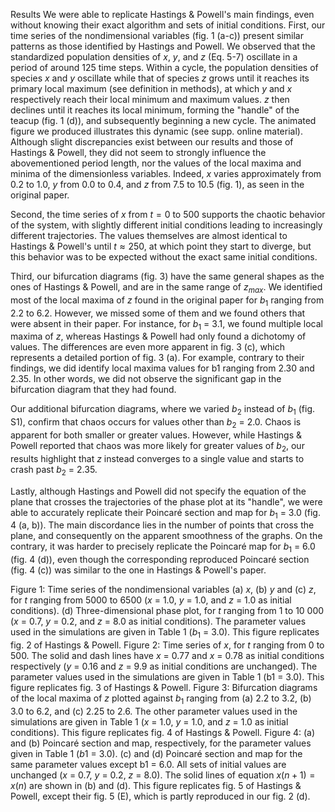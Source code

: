 Results
We were able to replicate Hastings & Powell's main findings, even without knowing their exact algorithm and sets of initial conditions. First, our time series of the nondimensional variables (fig. 1 (a-c)) present similar patterns as those identified by Hastings and Powell. We observed that the standardized population densities of $x$, $y$, and $z$ (Eq. 5-7) oscillate in a period of around 125 time steps. Within a cycle, the population densities of species $x$ and $y$ oscillate while that of species $z$ grows until it reaches its primary local maximum (see definition in methods), at which $y$ and $x$ respectively reach their local minimum and maximum values. $z$ then declines until it reaches its local minimum, forming the "handle" of the teacup (fig. 1 (d)), and subsequently beginning a new cycle. The animated figure we produced illustrates this dynamic (see supp. online material). Although slight discrepancies exist between our results and those of Hastings & Powell, they did not seem to strongly influence the abovementioned period length, nor the values of the local maxima and minima of the dimensionless variables. Indeed, $x$ varies approximately from 0.2 to 1.0, $y$ from 0.0 to 0.4, and $z$ from 7.5 to 10.5 (fig. 1), as seen in the original paper.

Second, the time series of $x$ from $t = 0$ to $500$ supports the chaotic behavior of the system, with slightly different initial conditions leading to increasingly different trajectories. The values themselves are almost identical to Hastings & Powell's until $t \approx 250$, at which point they start to diverge, but this behavior was to be expected without the exact same initial conditions.

Third, our bifurcation diagrams (fig. 3) have the same general shapes as the ones of Hastings & Powell, and are in the same range of $z_{max}$. We identified most of the local maxima of $z$ found in the original paper for $b_1$ ranging from 2.2 to 6.2. However, we missed some of them and we found others that were absent in their paper. For instance, for $b_1$ = 3.1, we found multiple local maxima of $z$, whereas Hastings & Powell had only found a dichotomy of values. The differences are even more apparent in fig. 3 (c), which represents a detailed portion of fig. 3 (a). For example, contrary to their findings, we did identify local maxima values for b1 ranging from 2.30 and 2.35. In other words, we did not observe the significant gap in the bifurcation diagram that they had found.

Our additional bifurcation diagrams, where we varied $b_2$ instead of $b_1$ (fig. S1), confirm that chaos occurs for values other than $b_2$ = 2.0. Chaos is apparent for both smaller or greater values. However, while Hastings & Powell reported that chaos was more likely for greater values of $b_2$, our results highlight that $z$ instead converges to a single value and starts to crash past $b_2$ = 2.35.

Lastly, although Hastings and Powell did not specify the equation of the plane that crosses the trajectories of the phase plot at its "handle", we were able to accurately replicate their Poincaré section and map for $b_1$ = 3.0 (fig. 4 (a, b)). The main discordance lies in the number of points that cross the plane, and consequently on the apparent smoothness of the graphs. On the contrary, it was harder to precisely replicate the Poincaré map for $b_1$ = 6.0 (fig. 4 (d)), even though the corresponding reproduced Poincaré section (fig. 4 (c)) was similar to the one in Hastings & Powell's paper.


Figure 1: Time series of the nondimensional variables (a) $x$, (b) $y$ and (c) $z$, for $t$ ranging from 5000 to 6500 ($x$ = 1.0, $y$ = 1.0, and $z$ = 1.0 as initial conditions). (d) Three-dimensional phase plot, for $t$ ranging from 1 to 10 000 ($x$ = 0.7, $y$ = 0.2, and $z$ = 8.0 as initial conditions). The parameter values used in the simulations are given in Table 1 ($b_1$ = 3.0). This figure replicates fig. 2 of Hastings & Powell.
Figure 2: Time series of $x$, for $t$ ranging from 0 to 500. The solid and dash lines have  $x$ = 0.77 and $x$ = 0.78 as initial conditions respectively ($y$ = 0.16 and $z$ = 9.9 as initial conditions are unchanged). The parameter values used in the simulations are given in Table 1 (b1 = 3.0). This figure replicates fig. 3 of Hastings & Powell.
Figure 3: Bifurcation diagrams of the local maxima of $z$ plotted against $b_1$ ranging from (a) 2.2 to 3.2, (b) 3.0 to 6.2, and (c) 2.25 to 2.6. The other parameter values used in the simulations are given in Table 1 ($x$ = 1.0, $y$ = 1.0, and $z$ = 1.0 as initial conditions). This figure replicates fig. 4 of Hastings & Powell.
Figure 4: (a) and (b) Poincaré section and map, respectively, for the parameter values given in Table 1 ($b1$ = 3.0).  (c) and (d) Poincaré section and map for the same parameter values except b1 = 6.0. All sets of initial values are unchanged ($x$ = 0.7, $y$ = 0.2, $z$ = 8.0). The solid lines of equation $x(n+1) = x(n)$ are shown in (b) and (d). This figure replicates fig. 5 of Hastings & Powell, except their fig. 5 (E), which is partly reproduced in our fig. 2 (d).

